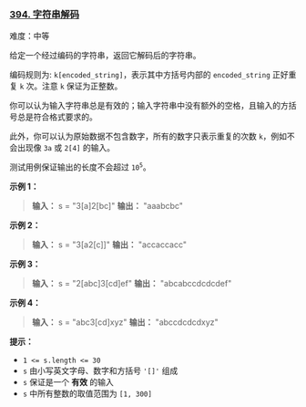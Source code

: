 ### [394\. 字符串解码](https://leetcode.cn/problems/decode-string/)

难度：中等

给定一个经过编码的字符串，返回它解码后的字符串。

编码规则为: `k[encoded_string]`，表示其中方括号内部的 `encoded_string` 正好重复 `k` 次。注意 `k` 保证为正整数。

你可以认为输入字符串总是有效的；输入字符串中没有额外的空格，且输入的方括号总是符合格式要求的。

此外，你可以认为原始数据不包含数字，所有的数字只表示重复的次数 `k`，例如不会出现像 `3a` 或 `2[4]` 的输入。

测试用例保证输出的长度不会超过 <code>10<sup>5</sup></code>。

**示例 1：**

> **输入：** s = "3[a]2[bc]"
> **输出：** "aaabcbc"

**示例 2：**

> **输入：** s = "3[a2[c]]"
> **输出：** "accaccacc"

**示例 3：**

> **输入：** s = "2[abc]3[cd]ef"
> **输出：** "abcabccdcdcdef"

**示例 4：**

> **输入：** s = "abc3[cd]xyz"
> **输出：** "abccdcdcdxyz"

**提示：**

- `1 <= s.length <= 30`
- `s` 由小写英文字母、数字和方括号 `'[]'` 组成
- `s` 保证是一个 **有效** 的输入
- `s` 中所有整数的取值范围为 `[1, 300]`
